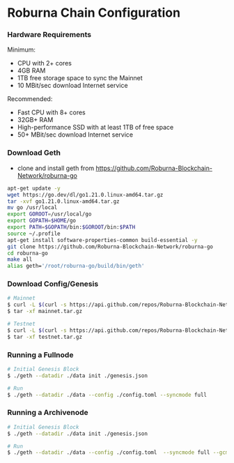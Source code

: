 # Roburna Chain Configuration

### Hardware Requirements

Minimum:

- CPU with 2+ cores
- 4GB RAM
- 1TB free storage space to sync the Mainnet
- 10 MBit/sec download Internet service

Recommended:

- Fast CPU with 8+ cores
- 32GB+ RAM
- High-performance SSD with at least 1TB of free space
- 50+ MBit/sec download Internet service

### Download Geth

- clone and install geth from https://github.com/Roburna-Blockchain-Network/roburna-go

```bash
apt-get update -y
wget https://go.dev/dl/go1.21.0.linux-amd64.tar.gz
tar -xvf go1.21.0.linux-amd64.tar.gz
mv go /usr/local
export GOROOT=/usr/local/go
export GOPATH=$HOME/go
export PATH=$GOPATH/bin:$GOROOT/bin:$PATH
source ~/.profile
apt-get install software-properties-common build-essential -y
git clone https://github.com/Roburna-Blockchain-Network/roburna-go
cd roburna-go
make all
alias geth='/root/roburna-go/build/bin/geth'

```

### Download Config/Genesis

```bash
# Mainnet
$ curl -L $(curl -s https://api.github.com/repos/Roburna-Blockchain-Network/node-config/releases/latest |grep browser_ |grep mainnet |cut -d\" -f4) -o mainnet.tar.gz
$ tar -xf mainnet.tar.gz

# Testnet
$ curl -L $(curl -s https://api.github.com/repos/Roburna-Blockchain-Network/node-config/releases/latest |grep browser_ |grep testnet |cut -d\" -f4) -o testnet.tar.gz
$ tar -xf testnet.tar.gz
```

### Running a Fullnode

```bash
# Initial Genesis Block
$ ./geth --datadir ./data init ./genesis.json

# Run
$ ./geth --datadir ./data --config ./config.toml --syncmode full
```

### Running a Archivenode

```bash
# Initial Genesis Block
$ ./geth --datadir ./data init ./genesis.json

# Run
$ ./geth --datadir ./data --config ./config.toml  --syncmode full --gcmode archive
```
